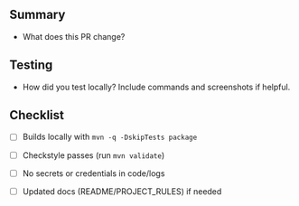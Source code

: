 ## Summary
- What does this PR change?

## Testing
- How did you test locally? Include commands and screenshots if helpful.

## Checklist
- [ ] Builds locally with `mvn -q -DskipTests package`
- [ ] Checkstyle passes (run `mvn validate`)
- [ ] No secrets or credentials in code/logs
- [ ] Updated docs (README/PROJECT_RULES) if needed

